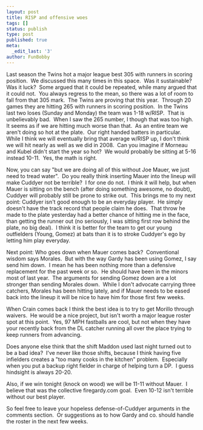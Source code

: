 ```yaml
---
layout: post
title: RISP and offensive woes
tags: []
status: publish
type: post
published: true
meta:
  _edit_last: '3'
author: FunBobby
---
```

Last season the Twins hot a major league best 305 with runners in scoring position.  We discussed this many times in this space.  Was it sustainable?  Was it luck?  Some argued that it could be repeated, while many argued that it could not.  You always regress to the mean, so there was a lot of room to fall from that 305 mark.  The Twins are proving that this year.  Through 20 games they are hitting 265 with runners in scoring position.  In the Twins last two loses (Sunday and Monday) the team was 1-18 w/RISP.  That is unbelievably bad.  When I saw the 265 number, I though that was too high.  It seems as if we are hitting much worse than that.  As an entire team we aren't doing so hot at the plate.  Our right handed batters in particular.  While I think we will eventually bring that average w/RISP up, I don't think we will hit nearly as well as we did in 2008.  Can you imagine if Morneau and Kubel didn't start the year so hot?  We would probably be sitting at 5-16 instead 10-11.  Yes, the math is right.

Now, you can say "but we are doing all of this without Joe Mauer, we just need to tread water".  Do you really think inserting Mauer into the lineup will make Cuddyer not be terrible?  I for one do not.  I think it will help, but when Mauer is sitting on the bench (after doing something awesome, no doubt), Cuddyer will probably still be prone to strike out.  This brings me to my next point: Cuddyer isn't good enough to be an everyday player.  He simply doesn't have the track record that people claim he does.  That throw he made to the plate yesterday had a better chance of hitting me in the face, than getting the runner out (no seriously, I was sitting first row behind the plate, no big deal).  I think it is better for the team to get our young outfielders (Young, Gomez) at bats than it is to stroke Cuddyer's ego by letting him play everyday.

Next point: Who goes down when Mauer comes back?  Conventional wisdom says Morales.  But with the way Gardy has been using Gomez, I say send him down.  I mean he has been nothing more than a defensive replacement for the past week or so.  He should have been in the minors most of last year.  The arguments for sending Gomez down are a lot stronger than sending Morales down.  While I don't advocate carrying three catchers, Morales has been hitting lately, and if Mauer needs to be eased back into the lineup it will be nice to have him for those first few weeks.

When Crain comes back I think the best idea is to try to get Morillo through waivers.  He would be a nice project, but isn't worth a major league roster spot at this point.  Yes, 97 MPH fastballs are cool, but not when they have your recently back from the DL catcher running all over the place trying to keep runners from advancing.

Does anyone else think that the shift Maddon used last night turned out to be a bad idea?  I've never like those shifts, because I think having five infielders creates a "too many cooks in the kitchen" problem.  Especially when you put a backup right fielder in charge of helping turn a DP.  I guess hindsight is always 20-20.

Also, if we win tonight (knock on wood) we will be 11-11 without Mauer.  I believe that was the collective firegardy.com goal.  Even 10-12 isn't terrible without our best player. 

So feel free to leave your hopeless defense-of-Cuddyer arguments in the comments section.  Or suggestions as to how Gardy and co. should handle the roster in the next few weeks.
